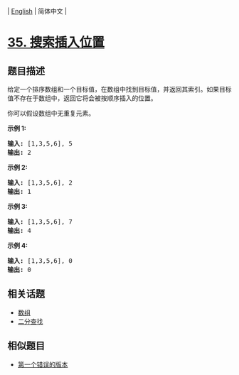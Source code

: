 
| [English](README_EN.md) | 简体中文 |

# [35. 搜索插入位置](https://leetcode-cn.com/problems/search-insert-position/)

## 题目描述

<p>给定一个排序数组和一个目标值，在数组中找到目标值，并返回其索引。如果目标值不存在于数组中，返回它将会被按顺序插入的位置。</p>

<p>你可以假设数组中无重复元素。</p>

<p><strong>示例 1:</strong></p>

<pre><strong>输入:</strong> [1,3,5,6], 5
<strong>输出:</strong> 2
</pre>

<p><strong>示例&nbsp;2:</strong></p>

<pre><strong>输入:</strong> [1,3,5,6], 2
<strong>输出:</strong> 1
</pre>

<p><strong>示例 3:</strong></p>

<pre><strong>输入:</strong> [1,3,5,6], 7
<strong>输出:</strong> 4
</pre>

<p><strong>示例 4:</strong></p>

<pre><strong>输入:</strong> [1,3,5,6], 0
<strong>输出:</strong> 0
</pre>


## 相关话题

- [数组](https://leetcode-cn.com/tag/array)
- [二分查找](https://leetcode-cn.com/tag/binary-search)

## 相似题目

- [第一个错误的版本](../first-bad-version/README.md)
